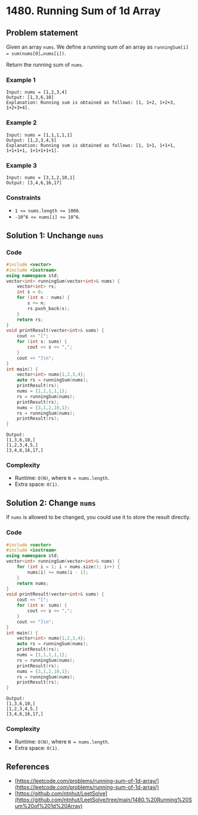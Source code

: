 # 1480. Running Sum of 1d Array

## Problem statement

Given an array `nums`. We define a running sum of an array as `runningSum[i] = sum(nums[0]…nums[i])`.

Return the running sum of `nums`.

### Example 1
```plain
Input: nums = [1,2,3,4]
Output: [1,3,6,10]
Explanation: Running sum is obtained as follows: [1, 1+2, 1+2+3, 1+2+3+4].
```

### Example 2
```plain
Input: nums = [1,1,1,1,1]
Output: [1,2,3,4,5]
Explanation: Running sum is obtained as follows: [1, 1+1, 1+1+1, 1+1+1+1, 1+1+1+1+1].
```

### Example 3
```plain
Input: nums = [3,1,2,10,1]
Output: [3,4,6,16,17]
``` 

### Constraints

* `1 <= nums.length <= 1000`.
* `-10^6 <= nums[i] <= 10^6`.

## Solution 1: Unchange `nums`

### Code
```cpp
#include <vector>
#include <iostream>
using namespace std;
vector<int> runningSum(vector<int>& nums) {
    vector<int> rs;
    int s = 0;
    for (int n : nums) {
        s += n;
        rs.push_back(s);
    }
    return rs;
}
void printResult(vector<int>& sums) {
    cout << "[";
    for (int s: sums) {
        cout << s << ",";
    }
    cout << "]\n";
}
int main() {
    vector<int> nums{1,2,3,4};
    auto rs = runningSum(nums);
    printResult(rs);
    nums = {1,1,1,1,1};
    rs = runningSum(nums);
    printResult(rs);
    nums = {3,1,2,10,1};
    rs = runningSum(nums);
    printResult(rs);
}
```
```plain
Output:
[1,3,6,10,]
[1,2,3,4,5,]
[3,4,6,16,17,]
```

### Complexity
* Runtime: `O(N)`, where `N = nums.length`.
* Extra space: `O(1)`.

## Solution 2: Change `nums`

If `nums` is allowed to be changed, you could use it to store the result directly.

### Code
```cpp
#include <vector>
#include <iostream>
using namespace std;
vector<int> runningSum(vector<int>& nums) {
    for (int i = 1; i < nums.size(); i++) {
        nums[i] += nums[i - 1];
    }
    return nums;
}
void printResult(vector<int>& sums) {
    cout << "[";
    for (int s: sums) {
        cout << s << ",";
    }
    cout << "]\n";
}
int main() {
    vector<int> nums{1,2,3,4};
    auto rs = runningSum(nums);
    printResult(rs);
    nums = {1,1,1,1,1};
    rs = runningSum(nums);
    printResult(rs);
    nums = {3,1,2,10,1};
    rs = runningSum(nums);
    printResult(rs);
}
```
```plain
Output:
[1,3,6,10,]
[1,2,3,4,5,]
[3,4,6,16,17,]
```

### Complexity
* Runtime: `O(N)`, where `N = nums.length`.
* Extra space: `O(1)`.


## References
* [https://leetcode.com/problems/running-sum-of-1d-array/](https://leetcode.com/problems/running-sum-of-1d-array/)
* [https://github.com/ntnhut/LeetSolve](https://github.com/ntnhut/LeetSolve/tree/main/1480.%20Running%20Sum%20of%201d%20Array)